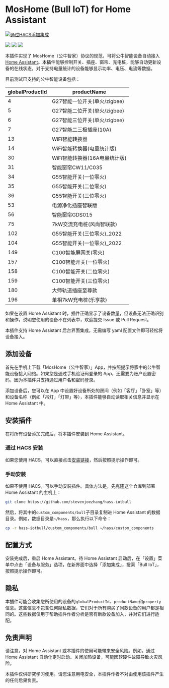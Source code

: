 # MosHome (Bull IoT) for Home Assistant

[![通过HACS添加集成](https://my.home-assistant.io/badges/hacs_repository.svg)][hacs]

![](https://forthebadge.com/images/badges/made-with-python.svg)
![](https://forthebadge.com/images/badges/powered-by-electricity.svg)
![](https://forthebadge.com/images/badges/makes-people-smile.svg)

本插件实现了 MosHome（公牛智家）协议的规范，可将公牛智能设备自动接入[Home Assistant](https://www.home-assistant.io)。本插件能够控制开关、插座、窗帘、充电桩，能够自动更新设备的在线状态，对于支持电量统计的设备能够显示功率、电压、电流等数据。

目前测试已支持的公牛智能设备包括：

| globalProductId | productName |
| - | - |
| 4 | G27智能一位开关(单火/zigbee) |
| 5 | G27智能二位开关(单火/zigbee) |
| 6 | G27智能三位开关(单火/zigbee) |
| 7 | G27智能二三极插座(10A) |
| 13 | WiFi智能转换器 |
| 14 | WiFi智能转换器(电量统计版) |
| 30 | WiFi智能转换器(16A电量统计版) |
| 31 | 智能窗帘CW11/C035 |
| 34 | G55智能开关(一位零火) |
| 35 | G55智能开关(二位零火) |
| 36 | G55智能开关(三位零火) |
| 53 | 电源净化插座智联版 |
| 56 | 智能窗帘GDS015 |
| 75 | 7kW交流充电桩(风尚智联款) |
| 102 | G55智能开关(三位零火)_2022 |
| 104 | G55智能开关(一位零火)_2022 |
| 149 | C100智能屏网关(零火) |
| 157 | C100智能开关(一位零火) |
| 158 | C100智能开关(二位零火) |
| 159 | C100智能开关(三位零火) |
| 180 | 大师轨道插座至尊款 |
| 196 | 单相7kW充电桩(乐享款) |

如果在设置 Home Assistant 时，插件正确显示了设备数量，但设备无法正确识别和操作，说明您使用的设备不在列表中，欢迎提交 Issue 或 Pull Request。

本插件支持 Home Assistant 后台界面集成，无需编写 yaml 配置文件即可轻松将设备接入。

## 添加设备

首先在手机上下载「MosHome（公牛智家）」App，并按照提示将家中的公牛智能设备接入网络。如果您是通过手机验证码登录的 App，还需要为账户设置密码，因为本插件只支持通过用户名和密码登录。

添加设备后，您可以在 App 中设置好设备所处的房间（例如「客厅」「卧室」等）和设备名称（例如「吊灯」「灯带」等），本插件能够自动读取相关信息并显示在 Home Assistant 中。

## 安装插件

在将所有设备添加完成后，将本插件安装到 Home Assistant。

### 通过 HACS 安装

如果您使用 HACS，可以直接点击[安装链接][hacs]，然后按照提示操作即可。

### 手动安装

如果不使用 HACS，可以手动安装插件。具体方法是，先克隆这个仓库到部署 Home Assistant 的主机上：

```sh
git clone https://github.com/stevenjoezhang/hass-iotbull
```

然后，将其中的`custom_components/bull`子目录复制进 Home Assistant 的数据目录。例如，数据目录是`~/hass`，那么执行以下命令：

```sh
cp -r hass-iotbull/custom_components/bull ~/hass/custom_components
```

## 配置方式

安装完成后，重启 Home Assistant。待 Home Assistant 启动后，在「设置」菜单中点击「设备与服务」选项，在新界面中选择「添加集成」，搜索「Bull IoT」，按照提示操作即可。

## 隐私

本插件可能会收集您所使用的设备的`globalProductId`、`productName`和`property`信息。这些信息不包含任何隐私数据，它们对于所有购买了同款设备的用户都是相同的。这些数据仅用于帮助插件作者分析是否有新款设备加入，并对它们进行适配。

## 免责声明

请注意，对 Home Assistant 或本插件的使用可能带来安全风险。例如，通过 Home Assistant 自动化定时启动、关闭加热设备，可能因软硬件故障导致火灾风险。

本插件仅供研究学习使用。请您注意用电安全，本插件作者不对由使用该插件产生的任何后果负责。

[hacs]: https://my.home-assistant.io/redirect/hacs_repository/?owner=stevenjoezhang&repository=hass-iotbull&category=integration
